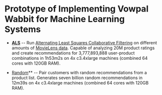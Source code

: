 # Prototype of Implementing Vowpal Wabbit for Machine Learning Systems

* **[ALS](als)** -- Run [Alternating Least Squares Collaborative Filtering](https://github.com/JohnLangford/vowpal_wabbit/wiki/Matrix-factorization-example) on different amounts of [MovieLens data](http://grouplens.org/datasets/movielens/). Capable of analyzing 20M product ratings and create recommendations for 3,777,893,888 user-product combinations in 1h53m2s on 4x c3.4xlarge machines (combined 64 cores with 120GB RAM).

* [Random](random)** -- Pair customers with random recommendations from a product list. Generates seven billion random recommendations in 12m39s on 4x c3.4xlarge machines (combined 64 cores with 120GB RAM).
